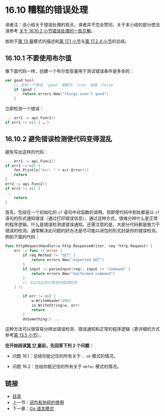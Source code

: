 # 16.10 糟糕的错误处理

译者注：该小结关于错误处理的观点，译者并不完全赞同，关于本小结的部分想法请参考 [关于 16.10.2 小节错误处理的一些见解](Discussion_about_16.10.md)。

依附于[第 13 章](13.0.md)模式的描述和[第 17.1 小节](17.1.md)与[第 17.2.4 小节](17.2.md)的总结。

## 16.10.1 不要使用布尔值

像下面代码一样，创建一个布尔型变量用于测试错误条件是多余的：

```go
var good bool
    // 测试一个错误，`good` 被赋为 `true` 或者 `false`
    if !good {
        return errors.New("things aren’t good")
    }
```

立即检测一个错误：

```go
... err1 := api.Func1()
if err1 != nil { … }
```

## 16.10.2 避免错误检测使代码变得混乱

避免写出这样的代码：

```go
... err1 := api.Func1()
if err1 != nil {
    fmt.Println("err: " + err.Error())
    return
}
err2 := api.Func2()
if err2 != nil {
...
    return
}    
```

首先，包括在一个初始化的 `if` 语句中对函数的调用。但即使代码中到处都是以 `if` 语句的形式通知错误（通过打印错误信息）。通过这种方式，很难分辨什么是正常的程序逻辑，什么是错误检测或错误通知。还需注意的是，大部分代码都是致力于错误的检测。通常解决此问题的好办法是尽可能以闭包的形式封装你的错误检测，例如下面的代码：

```go
func httpRequestHandler(w http.ResponseWriter, req *http.Request) {
    err := func () error {
        if req.Method != "GET" {
            return errors.New("expected GET")
        }
        if input := parseInput(req); input != "command" {
            return errors.New("malformed command")
        }
        // 可以在此进行其他的错误检测
    } ()

        if err != nil {
            w.WriteHeader(400)
            io.WriteString(w, err)
            return
        }
        doSomething() ...
```

这种方法可以很容易分辨出错误检测、错误通知和正常的程序逻辑（更详细的方式参考[第 13.5 小节](13.5.md)）。

**在开始阅读[第 17 章](17.0.md)前，先回答下列 2 个问题：**

- 问题 16.1：总结你能记住的所有关于 `, ok` 模式的情况。

- 问题 16.2：总结你能记住的所有关于 `defer` 模式的情况。

## 链接

- [目录](getting-started.md)
- 上一节：[闭包和协程的使用](16.9.md)
- 下一章：[Go 语言模式](17.0.md)
